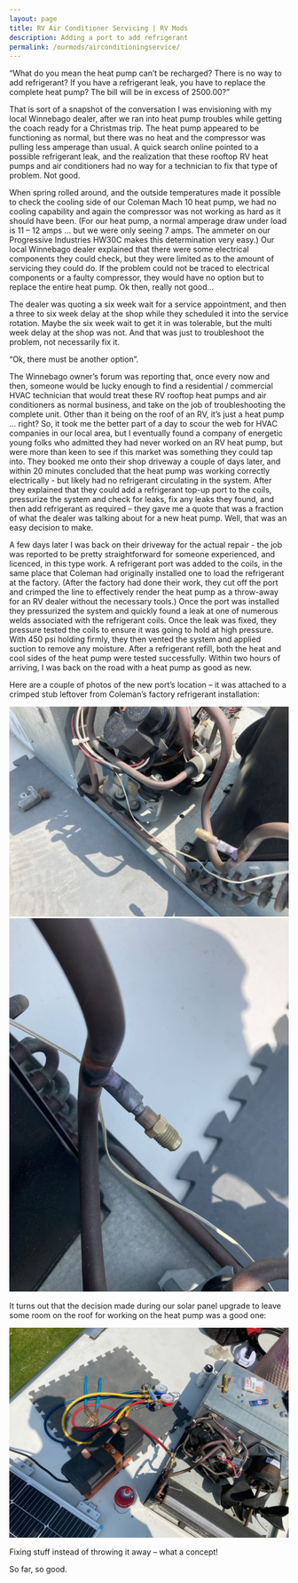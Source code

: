 ```yaml
---
layout: page
title: RV Air Conditioner Servicing | RV Mods
description: Adding a port to add refrigerant
permalink: /ourmods/airconditioningservice/
---
```

“What do you mean the heat pump can’t be recharged?  There is no way to add refrigerant?  If you have a refrigerant leak, you have to replace the complete heat pump?  The bill will be in excess of 2500.00?”

That is sort of a snapshot of the conversation I was envisioning with my local Winnebago dealer, after we ran into heat pump troubles while getting the coach ready for a Christmas trip.  The heat pump appeared to be functioning as normal, but there was no heat and the compressor was pulling less amperage than usual.  A quick search online pointed to a possible refrigerant leak, and the realization that these rooftop RV heat pumps and air conditioners had no way for a technician to fix that type of problem.  Not good.

When spring rolled around, and the outside temperatures made it possible to check the cooling side of our Coleman Mach 10 heat pump, we had no cooling capability and again the compressor was not working as hard as it should have been.  (For our heat pump, a normal amperage draw under load is 11 – 12 amps ... but we were only seeing 7 amps.  The ammeter on our Progressive Industries HW30C makes this determination very easy.)  Our local Winnebago dealer explained that there were some electrical components they could check, but they were limited as to the amount of servicing they could do.  If the problem could not be traced to electrical components or a faulty compressor, they would have no option but to replace the entire heat pump.  Ok then, really not good...

The dealer was quoting a six week wait for a service appointment, and then a three to six week delay at the shop while they scheduled it into the service rotation.  Maybe the six week wait to get it in was tolerable, but the multi week delay at the shop was not.  And that was just to troubleshoot the problem, not necessarily fix it.

“Ok, there must be another option”.  

The Winnebago owner’s forum was reporting that, once every now and then, someone would be lucky enough to find a residential / commercial HVAC technician that would treat these RV rooftop heat pumps and air conditioners as normal business, and take on the job of troubleshooting the complete unit.  Other than it being on the roof of an RV, it’s just a heat pump ... right?  So, it took me the better part of a day to scour the web for HVAC companies in our local area, but I eventually found a company of energetic young folks who admitted they had never worked on an RV heat pump, but were more than keen to see if this market was something they could tap into.  They booked me onto their shop driveway a couple of days later, and within 20 minutes concluded that the heat pump was working correctly electrically - but likely had no refrigerant circulating in the system.  After they explained that they could add a refrigerant top-up port to the coils, pressurize the system and check for leaks, fix any leaks they found, and then add refrigerant as required – they gave me a quote that was a fraction of what the dealer was talking about for a new heat pump.  Well, that was an easy decision to make.

A few days later I was back on their driveway for the actual repair - the job was reported to be pretty straightforward for someone experienced, and licenced, in this type work.  A refrigerant port was added to the coils, in the same place that Coleman had originally installed one to load the refrigerant at the factory.  (After the factory had done their work, they cut off the port and crimped the line to effectively render the heat pump as a throw-away for an RV dealer without the necessary tools.)  Once the port was installed they pressurized the system and quickly found a leak at one of numerous welds associated with the refrigerant coils.  Once the leak was fixed, they pressure tested the coils to ensure it was going to hold at high pressure.  With 450 psi holding firmly, they then vented the system and applied suction to remove any moisture.  After a refrigerant refill, both the heat and cool sides of the heat pump were tested successfully.  Within two hours of arriving, I was back on the road with a heat pump as good as new.

Here are a couple of photos of the new port’s location – it was attached to a crimped stub leftover from Coleman’s factory refrigerant installation:

<img src="/assets/webheatpump1.jpg"/>

<img src="/assets/webheatpump2.jpg"/>

It turns out that the decision made during our solar panel upgrade to leave some room on the roof for working on the heat pump was a good one:

<img src="/assets/webheatpump3.jpg"/>

Fixing stuff instead of throwing it away – what a concept!

So far, so good.  
